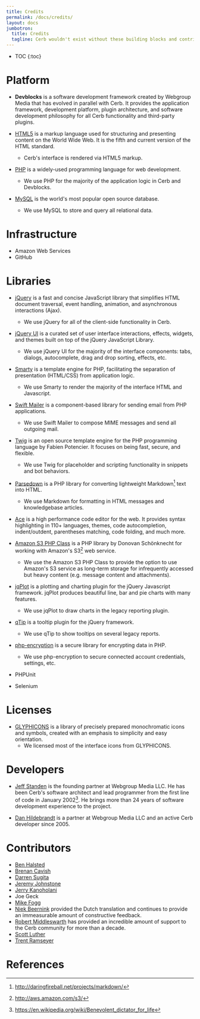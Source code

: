 ```yaml
---
title: Credits
permalink: /docs/credits/
layout: docs
jumbotron:
  title: Credits
  tagline: Cerb wouldn't exist without these building blocks and contributions.
---
```


* TOC
{:toc}

# Platform

- **Devblocks** is a software development framework created by Webgroup Media that has evolved in parallel with Cerb. It provides the application framework, development platform, plugin architecture, and software development philosophy for all Cerb functionality and third-party plugins.

- [HTML5](https://en.wikipedia.org/wiki/HTML5) is a markup language used for structuring and presenting content on the World Wide Web. It is the fifth and current version of the HTML standard.
	- Cerb's interface is rendered via HTML5 markup.

- [PHP](http://www.php.net/) is a widely-used programming language for web development.
	- We use PHP for the majority of the application logic in Cerb and Devblocks.

- [MySQL](http://www.mysql.com/) is the world's most popular open source database.
	- We use MySQL to store and query all relational data.

# Infrastructure

- Amazon Web Services
- GitHub

# Libraries

- [jQuery](http://jquery.com/) is a fast and concise JavaScript library that simplifies HTML document traversal, event handling, animation, and asynchronous interactions (Ajax).
	- We use jQuery for all of the client-side functionality in Cerb.

- [jQuery UI](http://jqueryui.com/) is a curated set of user interface interactions, effects, widgets, and themes built on top of the jQuery JavaScript Library.
	- We use jQuery UI for the majority of the interface components: tabs, dialogs, autocomplete, drag and drop sorting, effects, etc.

- [Smarty](http://www.smarty.net/) is a template engine for PHP, facilitating the separation of presentation (HTML/CSS) from application logic.
	- We use Smarty to render the majority of the interface HTML and Javascript.

- [Swift Mailer](http://swiftmailer.org/) is a component-based library for sending email from PHP applications.
	- We use Swift Mailer to compose MIME messages and send all outgoing mail.

- [Twig](http://www.twig-project.org/) is an open source template engine for the PHP programming language by Fabien Potencier. It focuses on being fast, secure, and flexible.
	- We use Twig for placeholder and scripting functionality in snippets and bot behaviors.

- [Parsedown](http://michelf.com/projects/php-markdown/) is a PHP library for converting lightweight Markdown[^markdown] text into HTML.
	-  We use Markdown for formatting in HTML messages and knowledgebase articles.

- [Ace](https://ace.c9.io) is a high performance code editor for the web. It provides syntax highlighting in 110+ languages, themes, code autocompletion, indent/outdent, parentheses matching, code folding, and much more.

- [Amazon S3 PHP Class](http://undesigned.org.za/2007/10/22/amazon-s3-php-class) is a PHP library by Donovan Schönknecht for working with Amazon's S3[^s3] web service.
	- We use the Amazon S3 PHP Class to provide the option to use Amazon's S3 service as long-term storage for infrequently accessed but heavy content (e.g. message content and attachments).

- [jqPlot](http://www.jqplot.com/) is a plotting and charting plugin for the jQuery Javascript framework. jqPlot produces beautiful line, bar and pie charts with many features.
	- We use jqPlot to draw charts in the legacy reporting plugin.

- [qTip](http://craigsworks.com/projects/qtip/) is a tooltip plugin for the jQuery framework.
	- We use qTip to show tooltips on several legacy reports.

- [php-encryption](https://github.com/defuse/php-encryption) is a secure library for encrypting data in PHP.
	- We use php-encryption to secure connected account credentials, settings, etc.
	
- PHPUnit
- Selenium

# Licenses

- [GLYPHICONS](http://glyphicons.com) is a library of precisely prepared monochromatic icons and symbols, created with an emphasis to simplicity and easy orientation.
	-  We licensed most of the interface icons from GLYPHICONS.

# Developers

- [Jeff Standen](http://www.linkedin.com/in/jeffstanden) is the founding partner at Webgroup Media LLC. He has been Cerb's software architect and lead programmer from the first line of code in January 2002[^bdfl]. He brings more than 24 years of software development experience to the project.

- [Dan Hildebrandt](http://www.linkedin.com/in/danielhildebrandt) is a partner at Webgroup Media LLC and an active Cerb developer since 2005.

# Contributors

- [Ben Halsted](http://www.linkedin.com/in/bhalsted)
- [Brenan Cavish](http://www.linkedin.com/pub/brenan-cavish/21/a89/57b)
- [Darren Sugita](http://www.linkedin.com/pub/darren-sugita/24/234/978)
- [Jeremy Johnstone](http://www.linkedin.com/in/jsjohnst)
- [Jerry Kanoholani](http://www.linkedin.com/pub/jerry-kanoholani/19/74/977)
- Joe Geck
- [Mike Fogg](http://www.linkedin.com/in/mikefogg)
- [Niek Beernink](http://nl.linkedin.com/in/nbeernink) provided the Dutch translation and continues to provide an immeasurable amount of constructive feedback.
- [Robert Middleswarth](http://www.linkedin.com/in/robertmiddleswarth) has provided an incredible amount of support to the Cerb community for more than a decade.
- [Scott Luther](http://www.linkedin.com/pub/scott-luther/7/3b3/98)
- [Trent Ramseyer](http://www.linkedin.com/in/trentramseyer)

# References

[^bdfl]: <https://en.wikipedia.org/wiki/Benevolent_dictator_for_life>
[^s3]: <http://aws.amazon.com/s3/>
[^markdown]: <http://daringfireball.net/projects/markdown/>